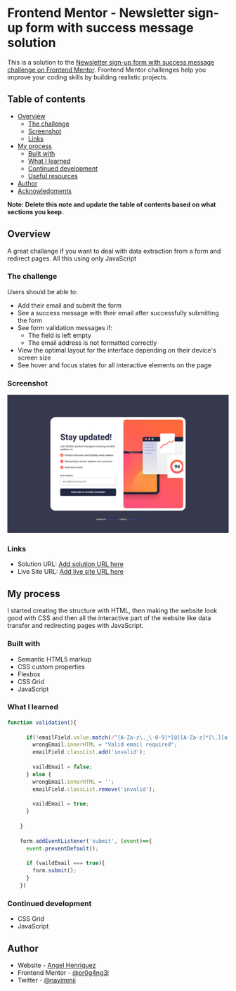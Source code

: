 # Frontend Mentor - Newsletter sign-up form with success message solution

This is a solution to the [Newsletter sign-up form with success message challenge on Frontend Mentor](https://www.frontendmentor.io/challenges/newsletter-signup-form-with-success-message-3FC1AZbNrv). Frontend Mentor challenges help you improve your coding skills by building realistic projects. 

## Table of contents

- [Overview](#overview)
  - [The challenge](#the-challenge)
  - [Screenshot](#screenshot)
  - [Links](#links)
- [My process](#my-process)
  - [Built with](#built-with)
  - [What I learned](#what-i-learned)
  - [Continued development](#continued-development)
  - [Useful resources](#useful-resources)
- [Author](#author)
- [Acknowledgments](#acknowledgments)

**Note: Delete this note and update the table of contents based on what sections you keep.**

## Overview
A great challange if you want to deal with data extraction from a form and redirect pages. All this using only JavaScript

### The challenge

Users should be able to:

- Add their email and submit the form
- See a success message with their email after successfully submitting the form
- See form validation messages if:
  - The field is left empty
  - The email address is not formatted correctly
- View the optimal layout for the interface depending on their device's screen size
- See hover and focus states for all interactive elements on the page

### Screenshot

![](./screenshot.jpeg)

### Links

- Solution URL: [Add solution URL here](https://your-solution-url.com)
- Live Site URL: [Add live site URL here](https://your-live-site-url.com)

## My process
I started creating the structure with HTML, then making the website look good with CSS and then all the interactive part of the website like data transfer and redirecting pages with JavaScript.

### Built with

- Semantic HTML5 markup
- CSS custom properties
- Flexbox
- CSS Grid
- JavaScript

### What I learned

```js
function validation(){
  
      if(!emailField.value.match(/^[A-Za-z\._\-0-9]*[@][A-Za-z]*[\.][a-z]{1,4}$/)){
        wrongEmail.innerHTML = "Valid email required";
        emailField.classList.add('invalid');
        
        vaildEmail = false;
      } else {
        wrongEmail.innerHTML = '';
        emailField.classList.remove('invalid');

        vaildEmail = true;
      }

    }

    form.addEventListener('submit', (event)=>{
      event.preventDefault();

      if (vaildEmail === true){
        form.submit();
      }
    })
```

### Continued development

- CSS Grid
- JavaScript

## Author

- Website - [Angel Henriquez](https://github.com/pr0g4ng3l)
- Frontend Mentor - [@pr0g4ng3l](https://www.frontendmentor.io/profile/pr0g4ng3l)
- Twitter - [@navimmii](https://twitter.com/navimmii)